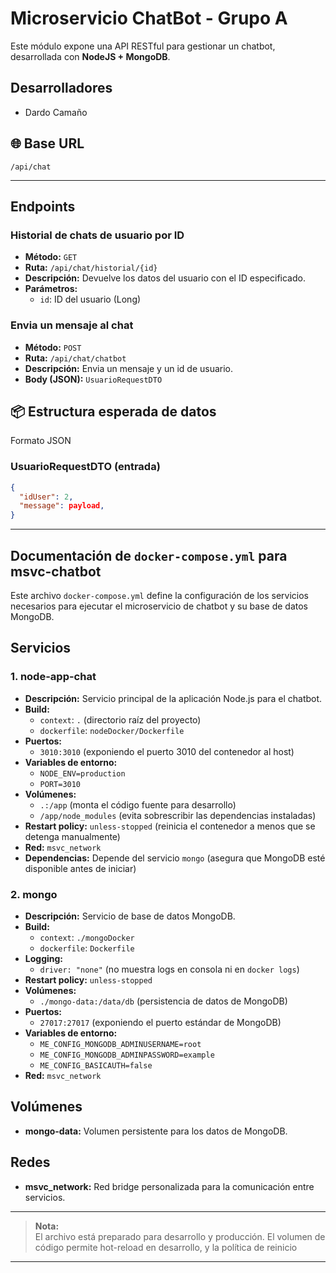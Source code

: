 # Microservicio ChatBot - Grupo A

Este módulo expone una API RESTful para gestionar un chatbot, desarrollada con **NodeJS + MongoDB**.

## Desarrolladores
  
  - Dardo Camaño


## 🌐 Base URL

```
/api/chat
```
---

## Endpoints

### Historial de chats de usuario por ID

- **Método:** `GET`
- **Ruta:** `/api/chat/historial/{id}`
- **Descripción:** Devuelve los datos del usuario con el ID especificado.
- **Parámetros:**
  - `id`: ID del usuario (Long)


### Envia un mensaje al chat

- **Método:** `POST`
- **Ruta:** `/api/chat/chatbot`
- **Descripción:** Envia un mensaje y un id de usuario.
- **Body (JSON):** `UsuarioRequestDTO`


## 📦 Estructura esperada de datos
  Formato JSON

### UsuarioRequestDTO (entrada)
```json
{
  "idUser": 2,
  "message": payload,
}
```
---

## Documentación de `docker-compose.yml` para msvc-chatbot

Este archivo `docker-compose.yml` define la configuración de los servicios necesarios para ejecutar el microservicio de chatbot y su base de datos MongoDB.

## Servicios

### 1. node-app-chat

- **Descripción:** Servicio principal de la aplicación Node.js para el chatbot.
- **Build:**
  - `context`: `.` (directorio raíz del proyecto)
  - `dockerfile`: `nodeDocker/Dockerfile`
- **Puertos:** 
  - `3010:3010` (exponiendo el puerto 3010 del contenedor al host)
- **Variables de entorno:**
  - `NODE_ENV=production`
  - `PORT=3010`
- **Volúmenes:**
  - `.:/app` (monta el código fuente para desarrollo)
  - `/app/node_modules` (evita sobrescribir las dependencias instaladas)
- **Restart policy:** `unless-stopped` (reinicia el contenedor a menos que se detenga manualmente)
- **Red:** `msvc_network`
- **Dependencias:** Depende del servicio `mongo` (asegura que MongoDB esté disponible antes de iniciar)

### 2. mongo

- **Descripción:** Servicio de base de datos MongoDB.
- **Build:**
  - `context`: `./mongoDocker`
  - `dockerfile`: `Dockerfile`
- **Logging:** 
  - `driver: "none"` (no muestra logs en consola ni en `docker logs`)
- **Restart policy:** `unless-stopped`
- **Volúmenes:**
  - `./mongo-data:/data/db` (persistencia de datos de MongoDB)
- **Puertos:** 
  - `27017:27017` (exponiendo el puerto estándar de MongoDB)
- **Variables de entorno:**
  - `ME_CONFIG_MONGODB_ADMINUSERNAME=root`
  - `ME_CONFIG_MONGODB_ADMINPASSWORD=example`
  - `ME_CONFIG_BASICAUTH=false`
- **Red:** `msvc_network`

## Volúmenes

- **mongo-data:** Volumen persistente para los datos de MongoDB.

## Redes

- **msvc_network:** Red bridge personalizada para la comunicación entre servicios.

---

> **Nota:**  
> El archivo está preparado para desarrollo y producción. El volumen de código permite hot-reload en desarrollo, y la política de reinicio

---



